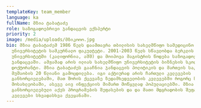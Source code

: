 ```yaml
---
templateKey: team_member
language: ka
fullName: მზია ტაბატაძე
role: საზოგადოებრივი ჯანდაცვის ექსპერტი
priority: 2
image: /media/uploads/მზიკოოო.jpg
bio: მზია ტაბატაძემ 1986 წელს დაამთავრა თბილისის სახელმწიფო სამედიცინო
  უნივერსიტეტის სამკურნალო ფაკულტეტი. 2001-2003 წელს სწავლობდა ბერკლის
  უნივერსიტეტში (კალიფორნია, აშშ) და მოიპოვა მაგისტრის წოდება საზოგადოებრივ
  ჯანდაცვაში. ამჟამად არის ილიას სახელმწიფო უნივერსიტეტის ბიზნესის სკოლის
  დოქტორანტი. მზია ტაბატაძეს გააჩნია ჯანდაცვის პოლიტიკის და მართვის საკითხებზე
  მუშაობის 20 წლიანი გამოცდილება. იგი აქტიურად არის ჩართული კვლევების
  განხორციელებაში, მათ შორის ქცევაზე ზედამხედველობის კვლევებში როგორც ზოგად
  მოსახლეობაში, ასევე აივ ინფექციის მიმართ მოწყვლად პოპულაციებში. მზია ტაბატაძეს
  განხორციელებული აქვს პროგრამების შეფასების და და მათი მდგრადობის შეფასების
  კვლევები სხვადასხვა ქვეყანაში.
---
```

